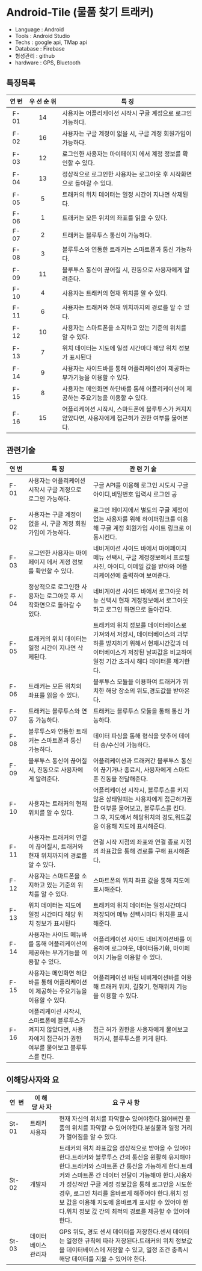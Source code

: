 # Android-Tile (물품 찾기 트래커)
- Language : Android
- Tools : Android Studio
- Techs : google api, TMap api
- Database : Firebase
- 형성관리 : github
- hardware : GPS, Bluetooth 

## 특징목록
연&nbsp;번| 우&nbsp;선&nbsp;순&nbsp;위 | 특&nbsp;징
:--: | :--: | --
F-01 | 14 | 사용자는 어플리케이션 시작시 구글 계정으로 로그인 가능하다.
F-02 | 16 | 사용자는 구글 계정이 없을 시, 구글 계정 회원가입이 가능하다.
F-03 | 12 | 로그인한 사용자는 마이페이지 에서 계정 정보를 확인할 수 있다.
F-04 | 13 | 정상적으로 로그인한 사용자는 로그아웃 후 시작화면으로 돌아갈 수 있다.
F-05 | 5 | 트래커의 위치 데이터는 일정 시간이 지나면 삭제된다.
F-06 | 1 | 트래커는 모든 위치의 좌표를 읽을 수 있다.
F-07 | 2 | 트래커는 블루투스 통신이 가능하다.
F-08 | 3 | 블루투스와 연동한 트래커는 스마트폰과 통신 가능하다.
F-09 | 11 | 블루투스 통신이 끊어질 시, 진동으로 사용자에게 알려준다.
F-10 | 4 | 사용자는 트래커의 현재 위치를 알 수 있다.
F-11 | 6 | 사용자는 트래커와 현재 위치까지의 경로를 알 수 있다.
F-12 | 10 | 사용자는 스마트폰을 소지하고 있는 기준의 위치를 알 수 있다.
F-13 | 7 | 위치 데이터는 지도에 일정 시간마다 해당 위치 정보가 표시된다
F-14 | 9 | 사용자는 사이드바를 통해 어플리케이션이 제공하는 부가기능을 이용할 수 있다.
F-15 | 8 | 사용자는 메인화면 하단바를 통해 어플리케이션이 제공하는 주요기능을 이용할 수 있다.
F-16 | 15 | 어플리케이션 시작시, 스마트폰에 블루투스가 켜지지 않았다면, 사용자에게 접근허가 권한 여부를 물어본다.
## 관련기술
연&nbsp;번 | 특&nbsp;징 | 관&nbsp;련&nbsp;기&nbsp;술
-- | -- | --
F-01 | 사용자는 어플리케이션 시작시 구글 계정으로 로그인 가능하다. | 구글 API를 이용해 로그인 시도시 구글 아이디,비밀번호 입력시 로그인  공
F-02 | 사용자는 구글 계정이 없을 시, 구글 계정 회원가입이 가능하다. | 로그인 페이지에서 별도의 구글 계정이 없는 사용자를 위해 하이퍼링크를 이용해 구글 계정 회원가입 사이트 링크로 이동시킨다.
F-03 | 로그인한 사용자는 마이페이지 에서 계정 정보를 확인할 수 있다. | 네비게이션 사이드 바에서 마이페이지 메뉴 선택시, 구글 계정정보에서 프로필사진, 아이디, 이메일 값을 받아와 어플리케이션에 출력하여 보여준다.
F-04 | 정상적으로 로그인한 사용자는 로그아웃 후 시작화면으로 돌아갈 수 있다. | 네비게이션 사이드 바에서 로그아웃 메뉴 선택시 현재 계정정보에서 로그아웃하고 로그인 화면으로 돌아간다.
F-05 | 트래커의 위치 데이터는 일정 시간이 지나면 삭제된다. | 트래커의 위치 정보를 데이터베이스로 가져와서 저장시, 데이터베이스의 과부하를 방지하기 위해서 현재시간값과 데이터베이스가 저장된 날짜값을 비교하여 일정 기간 초과시 해다 데이터를 제거한다.
F-06 | 트래커는 모든 위치의 좌표를 읽을 수 있다. | 블루투스 모듈을 이용하여 트래커가 위치한 해당 장소의 위도,경도값을 받아온다.
F-07 | 트래커는 블루투스와 연동 가능하다. | 트래커는 블루투스 모듈을 통해 통신 가능하다.
F-08 | 블루투스와 연동한 트래커는 스마트폰과 통신 가능하다. | 데이터 파싱을 통해 형식을 맞추어 데이터 송/수신이 가능하다.
F-09 | 블루투스 통신이 끊어질 시, 진동으로 사용자에게 알려준다. | 어플리케이션과 트래커간 블루투스 통신이 끊기거나 종료시, 사용자에게 스마트폰 진동을 전달해준다.
F-10 | 사용자는 트래커의 현재 위치를 알 수 있다. | 어플리케이션 시작시, 블루투스를 키지 않은 상태일때는 사용자에게 접근허가권한 여부를 물어보고, 블루투스를 킨다. 그 후, 지도에서 해당위치의 경도,위도값을 이용해 지도에 표시해준다.
F-11 | 사용자는 트래커의 연결이 끊어질시, 트래커와 현재 위치까지의 경로를 알 수 있다. | 연결 시작 지점의 좌표와 연결 종료 지점의 좌표값을 통해 경로를 구해 표시해준다.
F-12 | 사용자는 스마트폰을 소지하고 있는 기준의 위치를 알 수 있다. | 스마트폰의 위치 좌표 값을 통해 지도에 표시해준다.
F-13 | 위치 데이터는 지도에 일정 시간마다 해당 위치 정보가 표시된다 | 트래커의 위치 데이터는 일정시간마다 저장되어 메뉴 선택시마다 위치를 표시해준다.
F-14 | 사용자는 사이드 메뉴바를 통해 어플리케이션이 제공하는 부가기능을 이용할 수 있다. | 어플리케이션 사이드 네비게이션바를 이용하여 로그아웃, 데이터동기화, 마이페이지 기능을 이용할 수 있다.
F-15 | 사용자는 메인화면 하단바를 통해 어플리케이션이 제공하는 주요기능을 이용할 수 있다. | 어플리케이션 바텀 네비게이션바를 이용해 트래커 위치, 길찾기, 현재위치 기능을 이용할 수 있다.
F-16 | 어플리케이션 시작시, 스마트폰에 블루투스가 켜지지 않았다면, 사용자에게 접근허가 권한 여부를 물어보고 블루투스를 킨다. | 접근 허가 권한을 사용자에게 물어보고 허가시, 블루투스를 키게 된다.

## 이해당사자와 요
연&nbsp;&nbsp;번 | 이&nbsp;해&nbsp; 당&nbsp;사&nbsp;자 | 요&nbsp;구&nbsp;사&nbsp;항
-- | -- | --
St-01 | 트래커 사용자 | 현재 자신의 위치를 파악할수 있어야한다.잃어버린 물품의 위치를 파악할 수 있어야한다.분실물과 일정 거리가 멀어짐을 알 수 있다.
St-02 | 개발자 | 트래커의 위치 좌표값을 정상적으로 받아올 수 있어야 한다.트래커와 블루투스 간의 통신을 원활히 유지해야 한다.트래커와 스마트폰 간 통신을 가능하게 한다.트래커와 스마트폰 간 데이터 전달이 가능해야 한다.사용자가 정상적인 구글 계정 정보값을 통해 로그인을 시도한 경우, 로그인 처리를 올바르게 해주어야 한다.위치 정보 값을 이용해 지도에 올바르게 표시할 수 있어야 한다.위치 정보 값 간의 최적의 경로를 제공할 수 있어야 한다.
St-03 | 데이터 베이스 관리자 | GPS 위도, 경도 센서 데이터를 저장한다.센서 데이터는 일정한 규칙에 따라 저장된다.트래커의 위치 정보값을 데이터베이스에 저장할 수 있고, 일정 조건 충족시 해당 데이터를 지울 수 있어야 한다.
